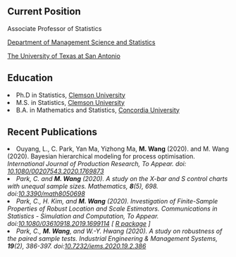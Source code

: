 <BODY><h2>Current Position</h2> 
 <p>Associate Professor of Statistics</p>
 <p><a href="https://business.utsa.edu/management-science-statistics/">Department of Management Science and Statistics</a></p>
 <p><a href="https://www.utsa.edu/">The University of Texas at San Antonio</a></p>
    
<BODY><h2>Education</h2>
 <LI> Ph.D in Statistics, <A href="http://www.clemson.edu/">Clemson University</A> 
 <LI> M.S. in Statistics, <A href="http://www.clemson.edu/">Clemson University</A> 
 <LI> B.A. in Mathematics and Statistics, <A href="https://www.concordia.ca/">Concordia University</A> 

<BODY><h2>Recent Publications</h2>
 <li> Ouyang, L., C. Park, Yan Ma, Yizhong Ma, <strong>M. Wang</strong> (2020). and M. Wang (2020). Bayesian hierarchical modeling for process optimisation. <em>International Journal of Production Research<em>, To Appear. doi:<a href="https://www.tandfonline.com/doi/abs/10.1080/00207543.2020.1769873"> 10.1080/00207543.2020.1769873</a></li> 
<li> Park, C. and <strong>M. Wang</strong> (2020). A study on the X-bar and S control charts with unequal sample sizes. <em>Mathematics</em>, <strong>8</strong>(5), 698. doi:<a href="https://doi.org/10.3390/math8050698">10.3390/math8050698</a></li>
<li> Park, C., H. Kim, and <strong>M. Wang</strong> (2020). Investigation of Finite-Sample Properties of Robust Location and Scale Estimators. <em>Communications in Statistics - Simulation and Computation</em>, To Appear. doi:<a href="https://doi.org/10.1080/03610918.2019.1699114">10.1080/03610918.2019.1699114</a> [ <a href="https://appliedstat.github.io/R/R-package-3/">R package</a> ]</li>
<li> Park, C., <strong>M. Wang</strong>, and W.-Y. Hwang (2020). A study on robustness of the paired sample tests. <em>Industrial Engineering &amp; Management Systems</em>, <strong>19</strong>(2), 386-397. doi:<a href="https://doi.org/10.7232/iems.2020.19.2.386">10.7232/iems.2020.19.2.386</a></li> 
